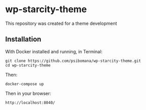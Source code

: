# wp-starcity-theme

This repository was created for a theme development

## Installation


With Docker installed and running, in Terminal:

````
git clone https://github.com/psibomana/wp-starcity-theme.git
cd wp-starcity-theme
````

Then:

````
docker-compose up 
````

Then in your browser:
````
http://localhost:8040/
````
